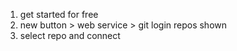 1. get started for free
2. new button > web service > git login repos shown
3. select repo and connect